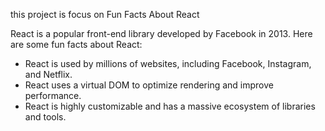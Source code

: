 this project is focus on
Fun Facts About React

React is a popular front-end library developed by Facebook in 2013. Here are some fun facts about React:

- React is used by millions of websites, including Facebook, Instagram, and Netflix.
- React uses a virtual DOM to optimize rendering and improve performance.
- React is highly customizable and has a massive ecosystem of libraries and tools.
